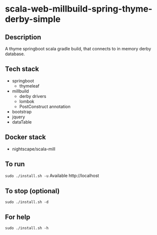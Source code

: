 # scala-web-millbuild-spring-thyme-derby-simple

## Description
A thyme springboot scala gradle build,
that connects to in memory derby database.

## Tech stack
- springboot
  - thymeleaf
- millbuild
  - derby drivers
  - lombok
  - PostConstruct annotation
- bootstrap
- jquery
- dataTable

## Docker stack
- nightscape/scala-mill

## To run
`sudo ./install.sh -u`
Available http://localhost

## To stop (optional)
`sudo ./install.sh -d`

## For help
`sudo ./install.sh -h`
